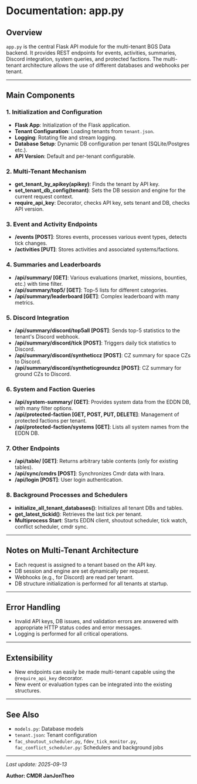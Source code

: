 # Documentation: app.py

## Overview

`app.py` is the central Flask API module for the multi-tenant BGS Data backend. It provides REST endpoints for events, activities, summaries, Discord integration, system queries, and protected factions. The multi-tenant architecture allows the use of different databases and webhooks per tenant.

---

## Main Components

### 1. Initialization and Configuration
- **Flask App**: Initialization of the Flask application.
- **Tenant Configuration**: Loading tenants from `tenant.json`.
- **Logging**: Rotating file and stream logging.
- **Database Setup**: Dynamic DB configuration per tenant (SQLite/Postgres etc.).
- **API Version**: Default and per-tenant configurable.

### 2. Multi-Tenant Mechanism
- **get_tenant_by_apikey(apikey)**: Finds the tenant by API key.
- **set_tenant_db_config(tenant)**: Sets the DB session and engine for the current request context.
- **require_api_key**: Decorator, checks API key, sets tenant and DB, checks API version.

### 3. Event and Activity Endpoints
- **/events [POST]**: Stores events, processes various event types, detects tick changes.
- **/activities [PUT]**: Stores activities and associated systems/factions.

### 4. Summaries and Leaderboards
- **/api/summary/<key> [GET]**: Various evaluations (market, missions, bounties, etc.) with time filter.
- **/api/summary/top5/<key> [GET]**: Top-5 lists for different categories.
- **/api/summary/leaderboard [GET]**: Complex leaderboard with many metrics.

### 5. Discord Integration
- **/api/summary/discord/top5all [POST]**: Sends top-5 statistics to the tenant's Discord webhook.
- **/api/summary/discord/tick [POST]**: Triggers daily tick statistics to Discord.
- **/api/summary/discord/syntheticcz [POST]**: CZ summary for space CZs to Discord.
- **/api/summary/discord/syntheticgroundcz [POST]**: CZ summary for ground CZs to Discord.

### 6. System and Faction Queries
- **/api/system-summary/ [GET]**: Provides system data from the EDDN DB, with many filter options.
- **/api/protected-faction [GET, POST, PUT, DELETE]**: Management of protected factions per tenant.
- **/api/protected-faction/systems [GET]**: Lists all system names from the EDDN DB.

### 7. Other Endpoints
- **/api/table/<tablename> [GET]**: Returns arbitrary table contents (only for existing tables).
- **/api/sync/cmdrs [POST]**: Synchronizes Cmdr data with Inara.
- **/api/login [POST]**: User login authentication.

### 8. Background Processes and Schedulers
- **initialize_all_tenant_databases()**: Initializes all tenant DBs and tables.
- **get_latest_tickid()**: Retrieves the last tick per tenant.
- **Multiprocess Start**: Starts EDDN client, shoutout scheduler, tick watch, conflict scheduler, cmdr sync.

---

## Notes on Multi-Tenant Architecture
- Each request is assigned to a tenant based on the API key.
- DB session and engine are set dynamically per request.
- Webhooks (e.g., for Discord) are read per tenant.
- DB structure initialization is performed for all tenants at startup.

---

## Error Handling
- Invalid API keys, DB issues, and validation errors are answered with appropriate HTTP status codes and error messages.
- Logging is performed for all critical operations.

---

## Extensibility
- New endpoints can easily be made multi-tenant capable using the `@require_api_key` decorator.
- New event or evaluation types can be integrated into the existing structures.

---

## See Also
- `models.py`: Database models
- `tenant.json`: Tenant configuration
- `fac_shoutout_scheduler.py`, `fdev_tick_monitor.py`, `fac_conflict_scheduler.py`: Schedulers and background jobs

---

*Last update: 2025-09-13*

**Author: CMDR JanJonTheo**
